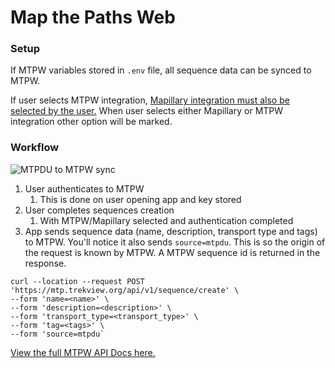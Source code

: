 # Map the Paths Web

### **Setup**

If MTPW variables stored in `.env` file, all sequence data can be synced to MTPW.

If user selects MTPW integration, [Mapillary integration must also be selected by the user.](mapillary.md) When user selects either Mapillary or MTPW integration other option will be marked.

### **Workflow**

![MTPDU to MTPW sync](../../../.gitbook/assets/mapillary-sync-ui-4-.jpg)

1. User authenticates to MTPW
   1. This is done on user opening app and key stored
2. User completes sequences creation
   1. With MTPW/Mapillary selected and authentication completed
3. App sends sequence data \(name, description, transport type and tags\) to MTPW. You'll notice it also sends `source=mtpdu`. This is so the origin of the request is known by MTPW. A MTPW sequence id is returned in the response.

```text
curl --location --request POST 'https://mtp.trekview.org/api/v1/sequence/create' \
--form 'name=<name>' \
--form 'description=<description>' \
--form 'transport_type=<transport_type>' \
--form 'tag=<tags>' \ 
--form 'source=mtpdu`
```

[View the full MTPW API Docs here.](../../../mtp-web/developer-docs/api.md)

